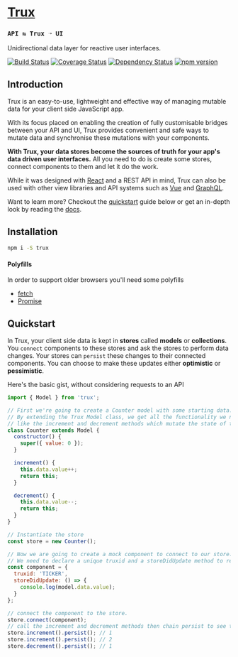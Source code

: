 # [Trux](https://github.com/rohan-deshpande/trux)

### `API ⇆ Trux ➝ UI`

Unidirectional data layer for reactive user interfaces.

[![Build Status](https://travis-ci.org/rohan-deshpande/trux.svg?branch=master)](https://travis-ci.org/rohan-deshpande/trux)
[![Coverage Status](https://coveralls.io/repos/github/rohan-deshpande/trux/badge.svg?branch=master&v=3e8eb2e)](https://coveralls.io/github/rohan-deshpande/trux?branch=master)
[![Dependency Status](https://david-dm.org/rohan-deshpande/trux.svg)](https://david-dm.org/rohan-deshpande/trux)
[![npm version](https://badge.fury.io/js/trux.svg)](https://badge.fury.io/js/trux)

## Introduction

Trux is an easy-to-use, lightweight and effective way of managing mutable data for your client side JavaScript app.

With its focus placed on enabling the creation of fully customisable bridges between your API and UI, Trux provides convenient and safe ways to mutate data and synchronise these mutations with your components.

**With Trux, your data stores become the sources of truth for your app's data driven user interfaces.** All you need to do is create some stores, connect components to them and let it do the work.

While it was designed with [React](https://rohan-deshpande.gitbooks.io/trux/content/usage/react.html) and a REST API in mind, Trux can also be used with other view libraries and API systems such as [Vue](https://rohan-deshpande.gitbooks.io/trux/content/usage/vue.html
) and [GraphQL](https://rohan-deshpande.gitbooks.io/trux/content/usage/graphql.html).

Want to learn more? Checkout the [quickstart](#quickstart) guide below or get an in-depth look by reading the [docs](https://rohan-deshpande.gitbooks.io/trux/content/).

## Installation

```bash
npm i -S trux
```

#### Polyfills

In order to support older browsers you'll need some polyfills

* [fetch](https://github.com/github/fetch)
* [Promise](https://github.com/taylorhakes/promise-polyfill)

## Quickstart

In Trux, your client side data is kept in **stores** called **models** or **collections**. You `connect` components to these stores and ask the stores to perform data changes. Your stores can `persist` these changes to their connected components. You can choose to make these updates either **optimistic** or **pessimistic**.

Here's the basic gist, without considering requests to an API

```js
import { Model } from 'trux';

// First we're going to create a Counter model with some starting data.
// By extending the Trux Model class, we get all the functionality we need plus we can add custom methods,
// like the increment and decrement methods which mutate the state of the model.
class Counter extends Model {
  constructor() {
    super({ value: 0 });
  }

  increment() {
    this.data.value++;
    return this;
  }

  decrement() {
    this.data.value--;
    return this;
  }
}

// Instantiate the store
const store = new Counter();

// Now we are going to create a mock component to connect to our store.
// We need to declare a unique truxid and a storeDidUpdate method to receive updates from the store.
const component = {
  truxid: 'TICKER',
  storeDidUpdate: () => {
    console.log(model.data.value);
  }
};

// connect the component to the store.
store.connect(component);
// call the increment and decrement methods then chain persist to see the new value get logged.
store.increment().persist(); // 1
store.increment().persist(); // 2
store.decrement().persist(); // 1
```
